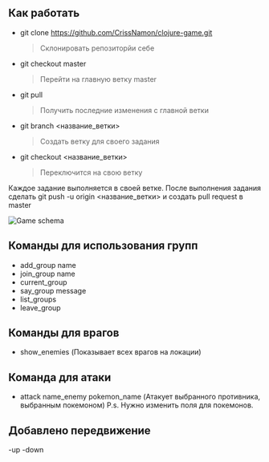 ## Как работать
- git clone https://github.com/CrissNamon/clojure-game.git
    > Склонировать репозиторйи себе
- git checkout master
    > Перейти на главную ветку master
- git pull
    > Получить последние изменения с главной ветки
- git branch <название_ветки>
    > Создать ветку для своего задания
- git checkout <название_ветки>
   > Переключится на свою ветку

Каждое задание выполняется в своей ветке. После выполнения задания сделать git push -u origin <название_ветки> и создать pull request в master

![Game schema](https://raw.githubusercontent.com/CrissNamon/clojure-game/master/game_schema_base.png)

## Команды для использования групп
- add_group name
- join_group name
- current_group
- say_group message
- list_groups
- leave_group

## Команды для врагов
- show_enemies (Показывает всех врагов на локации)

## Команда для атаки
- attack name_enemy pokemon_name (Атакует выбранного противника, выбранным покемоном)
P.s. Нужно изменить поля для покемонов.

## Добавлено передвижение
-up
-down
